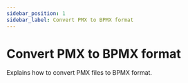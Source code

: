 ```yaml
---
sidebar_position: 1
sidebar_label: Convert PMX to BPMX format
---
```


# Convert PMX to BPMX format

Explains how to convert PMX files to BPMX format. 